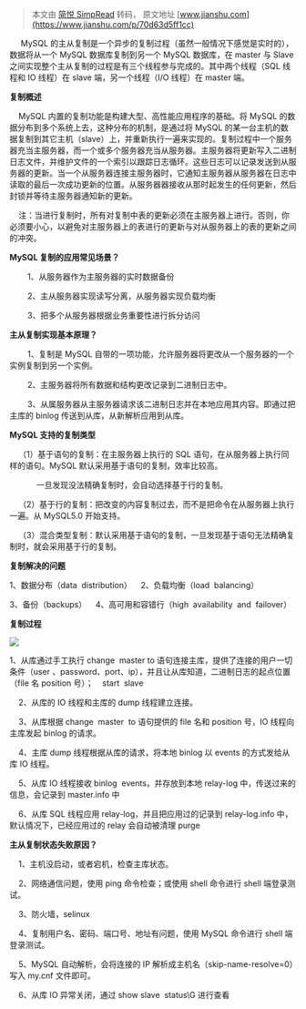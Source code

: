 > 本文由 [简悦 SimpRead](http://ksria.com/simpread/) 转码， 原文地址 [www.jianshu.com](https://www.jianshu.com/p/70d63d5ff1cc)

     MySQL 的主从复制是一个异步的复制过程（虽然一般情况下感觉是实时的），数据将从一个 MySQL 数据库复制到另一个 MySQL 数据库，在 master 与 Slave 之间实现整个主从复制的过程是有三个线程参与完成的。其中两个线程（SQL 线程和 IO 线程）在 slave 端，另一个线程（I/O 线程）在 master 端。

**复制概述**

    MySQL 内置的复制功能是构建大型、高性能应用程序的基础。将 MySQL 的数据分布到多个系统上去，这种分布的机制，是通过将 MySQL 的某一台主机的数据复制到其它主机（slave）上，并重新执行一遍来实现的。复制过程中一个服务器充当主服务器，而一个或多个服务器充当从服务器。主服务器将更新写入二进制日志文件，并维护文件的一个索引以跟踪日志循环。这些日志可以记录发送到从服务器的更新。当一个从服务器连接主服务器时，它通知主服务器从服务器在日志中读取的最后一次成功更新的位置。从服务器器接收从那时起发生的任何更新，然后封锁并等待主服务器通知新的更新。

    注：当进行复制时，所有对复制中表的更新必须在主服务器上进行。否则，你必须要小心，以避免对主服务器上的表进行的更新与对从服务器上的表的更新之间的冲突。

**MySQL 复制的应用常见场景？**

        1、从服务器作为主服务器的实时数据备份

        2、主从服务器实现读写分离，从服务器实现负载均衡

        3、把多个从服务器根据业务重要性进行拆分访问

**主从复制实现基本原理？**

        1、复制是 MySQL 自带的一项功能，允许服务器将更改从一个服务器的一个实例复制到另一个实例。

        2、主服务器将所有数据和结构更改记录到二进制日志中。

        3、从属服务器从主服务器请求该二进制日志并在本地应用其内容。即通过把主库的 binlog 传送到从库，从新解析应用到从库。

**MySQL 支持的复制类型**

    （1）基于语句的复制：在主服务器上执行的 SQL 语句，在从服务器上执行同样的语句。MySQL 默认采用基于语句的复制，效率比较高。

            一旦发现没法精确复制时，会自动选择基于行的复制。

    （2）基于行的复制：把改变的内容复制过去，而不是把命令在从服务器上执行一遍。从 MySQL5.0 开始支持。

    （3）混合类型复制：默认采用基于语句的复制，一旦发现基于语句无法精确复制时，就会采用基于行的复制。

**复制解决的问题**

1、数据分布（data  distribution）    2、负载均衡（load  balancing）

3、备份（backups）    4、高可用和容错行（high  availability  and  failover）

**复制过程**

![](http://upload-images.jianshu.io/upload_images/12546411-1fea2cdbd5b0e920.png)

1、从库通过手工执行 change  master to 语句连接主库，提供了连接的用户一切条件（user 、password、port、ip），并且让从库知道，二进制日志的起点位置（file 名 position 号）；    start  slave

    2、从库的 IO 线程和主库的 dump 线程建立连接。

    3、从库根据 change  master  to 语句提供的 file 名和 position 号，IO 线程向主库发起 binlog 的请求。

    4、主库 dump 线程根据从库的请求，将本地 binlog 以 events 的方式发给从库 IO 线程。

    5、从库 IO 线程接收 binlog  events，并存放到本地 relay-log 中，传送过来的信息，会记录到 master.info 中

    6、从库 SQL 线程应用 relay-log，并且把应用过的记录到 relay-log.info 中，默认情况下，已经应用过的 relay 会自动被清理 purge

**主从复制状态失败原因？**

    1、主机没启动，或者宕机，检查主库状态。

    2、网络通信问题，使用 ping 命令检查；或使用 shell 命令进行 shell 端登录测试。

    3、防火墙，selinux

    4、复制用户名、密码、端口号、地址有问题，使用 MySQL 命令进行 shell 端登录测试。

    5、MySQL 自动解析，会将连接的 IP 解析成主机名（skip-name-resolve=0）写入 my.cnf 文件即可。

    6、从库 IO 异常关闭，通过 show slave  status\G 进行查看